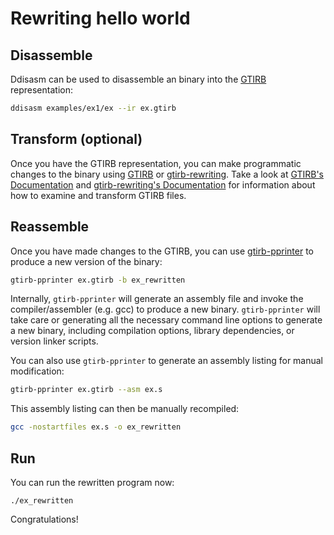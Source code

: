 # Rewriting hello world



## Disassemble


Ddisasm can be used to disassemble an binary into the [GTIRB](https://github.com/grammatech/gtirb) representation:

``` bash
ddisasm examples/ex1/ex --ir ex.gtirb
```


## Transform (optional)

Once you have the GTIRB representation, you can make programmatic changes to the
binary using [GTIRB](https://github.com/grammatech/gtirb) or [gtirb-rewriting](https://github.com/grammatech/gtirb-rewriting).
Take a look at [GTIRB's Documentation](https://grammatech.github.io/gtirb/)
and [gtirb-rewriting's Documentation](https://github.com/GrammaTech/gtirb-rewriting/blob/main/doc/Getting-Started.md)
for information about how to examine and transform GTIRB files.


## Reassemble

Once you have made changes to the GTIRB, you can use [gtirb-pprinter](https://github.com/grammatech/gtirb-pprinter) to produce
a new version of the binary:

```bash
gtirb-pprinter ex.gtirb -b ex_rewritten
```

Internally, `gtirb-pprinter` will generate an assembly file and invoke the compiler/assembler (e.g. gcc)
to produce a new binary. `gtirb-pprinter` will take care or generating all the necessary command line
options to generate a new binary, including compilation options, library dependencies, or version linker scripts.

You can also use `gtirb-pprinter` to generate an assembly listing for manual modification:

```bash
gtirb-pprinter ex.gtirb --asm ex.s
```

This assembly listing can then be manually recompiled:

```bash
gcc -nostartfiles ex.s -o ex_rewritten
```

## Run

You can run the rewritten program now:

```
./ex_rewritten
```


Congratulations!
